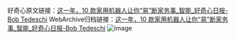 好奇心原文链接：[这一年，10 款家用机器人让你“易”断家务事_智能_好奇心日报-Bob Tedeschi](https://www.qdaily.com/articles/4751.html)
WebArchive归档链接：[这一年，10 款家用机器人让你“易”断家务事_智能_好奇心日报-Bob Tedeschi](http://web.archive.org/web/20190623162615/https://www.qdaily.com/articles/4751.html)
![image](http://ww3.sinaimg.cn/large/007d5XDply1g3w5q5xa7fj30u092cu0x)